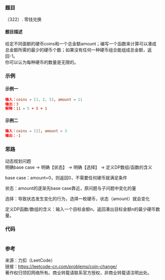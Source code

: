 ### 题目

（322）. 零钱兑换

#### 题目描述

给定不同面额的硬币coins和一个总金额amount；编写一个函数来计算可以凑成总金额所需的最少的硬币个数；如果没有任何一种硬币组合能组成总金额，返回-1。  
你可以认为每种硬币的数量是无限的。

### 示例

#### 示例一

```conf
输入：coins = [1, 2, 5], amount = 11
输出：3
解释：11 = 5 + 5 + 1
```

#### 示例二

```conf
输入：coins = [2], amount = 3
输出：-1
```

### 思路

动态规划问题  
明确base case -> 明确【状态】 -> 明确【选择】 -> 定义DP数组/函数的含义

base case：amount=0，则返回0，不需要任何硬币就满足条件

状态：amount的逐渐先base case靠近，原问题与子问题中变化的量

选择：导致状态发生变化的行为，选择一枚硬币，状态（amount）就会变化

定义DP函数/数组的含义：输入一个目标金额n，返回凑出目标金额n的最少硬币数量。

### 代码

```golang

```

### 参考

来源：力扣（LeetCode）  
链接：<https://leetcode-cn.com/problems/coin-change/>  
著作权归领扣网络所有。商业转载请联系官方授权，非商业转载请注明出处。
